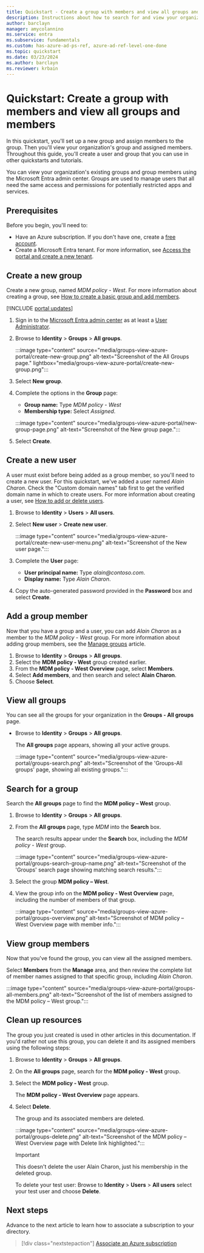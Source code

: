 ```yaml
---
title: Quickstart - Create a group with members and view all groups and members
description: Instructions about how to search for and view your organization's groups and their assigned members.
author: barclayn
manager: amycolannino
ms.service: entra
ms.subservice: fundamentals
ms.custom: has-azure-ad-ps-ref, azure-ad-ref-level-one-done
ms.topic: quickstart
ms.date: 03/23/2024
ms.author: barclayn
ms.reviewer: krbain
---
```


# Quickstart: Create a group with members and view all groups and members

In this quickstart, you'll set up a new group and assign members to the group. Then you'll view your organization's group and assigned members. Throughout this guide, you'll create a user and group that you can use in other quickstarts and tutorials.

You can view your organization's existing groups and group members using the Microsoft Entra admin center. Groups are used to manage users that all need the same access and permissions for potentially restricted apps and services.

## Prerequisites

Before you begin, you'll need to:

- Have an Azure subscription. If you don't have one, create a [free account](https://azure.microsoft.com/free/).
- Create a Microsoft Entra tenant. For more information, see [Access the portal and create a new tenant](./create-new-tenant.md).

## Create a new group

Create a new group, named _MDM policy - West_. For more information about creating a group, see [How to create a basic group and add members](./how-to-manage-groups.yml).

[!INCLUDE [portal updates](~/includes/portal-update.md)]

1. Sign in to the [Microsoft Entra admin center](https://entra.microsoft.com) as at least a [User Administrator](~/identity/role-based-access-control/permissions-reference.md#user-administrator).
1. Browse to **Identity** > **Groups** > **All groups**.

   :::image type="content" source="media/groups-view-azure-portal/create-new-group.png" alt-text="Screenshot of the All Groups page." lightbox="media/groups-view-azure-portal/create-new-group.png":::

1. Select **New group**.
1. Complete the options in the **Group** page:
   - **Group name:** Type *MDM policy - West*
   - **Membership type:** Select *Assigned*.

   :::image type="content" source="media/groups-view-azure-portal/new-group-page.png" alt-text="Screenshot of the New group page.":::

1. Select **Create**.

## Create a new user

A user must exist before being added as a group member, so you'll need to create a new user. For this quickstart, we've added a user named *Alain Charon*. Check the "Custom domain names" tab first to get the verified domain name in which to create users. For more information about creating a user, see [How to add or delete users](./add-users.md).

1. Browse to **Identity** > **Users** > **All users**.
1. Select **New user** > **Create new user**.

   :::image type="content" source="media/groups-view-azure-portal/create-new-user-menu.png" alt-text="Screenshot of the New user page.":::

1. Complete the **User** page:

   - **User principal name:** Type *alain\@contoso.com*.
   - **Display name:** Type *Alain Charon*.

1. Copy the auto-generated password provided in the **Password** box and select **Create**.

## Add a group member

Now that you have a group and a user, you can add _Alain Charon_ as a member to the _MDM policy - West_ group. For more information about adding group members, see the [Manage groups](how-to-manage-groups.yml) article.

1. Browse to **Identity** > **Groups** > **All groups**.
1. Select the **MDM policy - West** group created earlier.
1. From the **MDM policy - West Overview** page, select **Members**.
1. Select **Add members**, and then search and select **Alain Charon**.
1. Choose **Select**.

## View all groups

You can see all the groups for your organization in the **Groups - All groups** page.

- Browse to **Identity** > **Groups** > **All groups**.

    The **All groups** page appears, showing all your active groups.

    :::image type="content" source="media/groups-view-azure-portal/groups-search.png" alt-text="Screenshot of the 'Groups-All groups' page, showing all existing groups.":::

## Search for a group

Search the **All groups** page to find the **MDM policy – West** group.

1. Browse to **Identity** > **Groups** > **All groups**.
1. From the **All groups** page, type *MDM* into the **Search** box.

    The search results appear under the **Search** box, including the *MDM policy - West* group.

   :::image type="content" source="media/groups-view-azure-portal/groups-search-group-name.png" alt-text="Screenshot of the 'Groups' search page showing matching search results.":::

1. Select the group **MDM policy – West**.
1. View the group info on the **MDM policy - West Overview** page, including the number of members of that group.

   :::image type="content" source="media/groups-view-azure-portal/groups-overview.png" alt-text="Screenshot of MDM policy – West Overview page with member info.":::

## View group members

Now that you've found the group, you can view all the assigned members.

Select **Members** from the **Manage** area, and then review the complete list of member names assigned to that specific group, including *Alain Charon*.

:::image type="content" source="media/groups-view-azure-portal/groups-all-members.png" alt-text="Screenshot of the list of members assigned to the MDM policy – West group.":::

## Clean up resources

The group you just created is used in other articles in this documentation. If you'd rather not use this group, you can delete it and its assigned members using the following steps:

1. Browse to **Identity** > **Groups** > **All groups**.
1. On the **All groups** page, search for the **MDM policy - West** group.
1. Select the **MDM policy - West** group.

   The **MDM policy - West Overview** page appears.

1. Select **Delete**.

   The group and its associated members are deleted.

   :::image type="content" source="media/groups-view-azure-portal/groups-delete.png" alt-text="Screenshot of the MDM policy – West Overview page with Delete link highlighted.":::

   > [!IMPORTANT]
   > This doesn't delete the user Alain Charon, just his membership in the deleted group.
   >
   > To delete your test user: Browse to **Identity** > **Users** > **All users** select your test user and choose **Delete**.

## Next steps

Advance to the next article to learn how to associate a subscription to your directory.

> [!div class="nextstepaction"]
> [Associate an Azure subscription](./how-subscriptions-associated-directory.yml)

